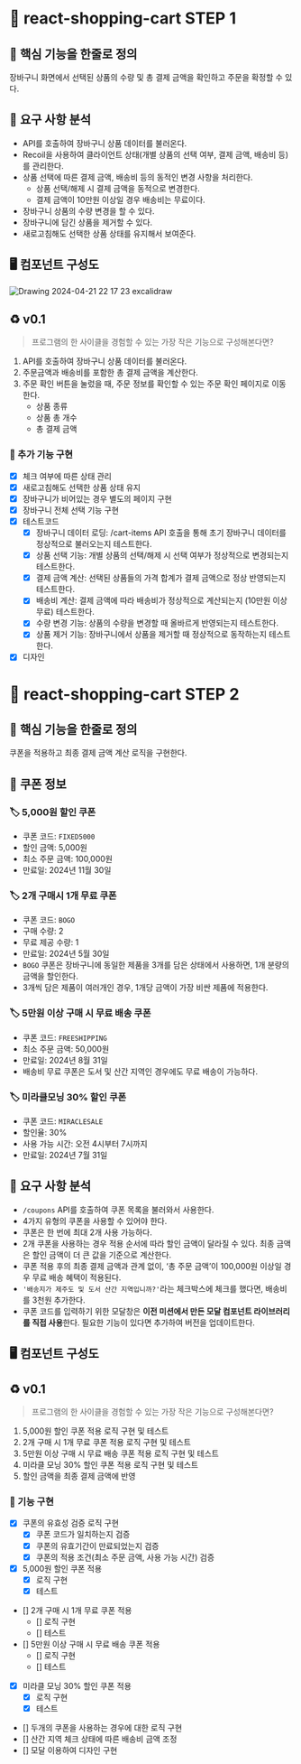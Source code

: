 # 🛒 react-shopping-cart STEP 1

## 🚀 핵심 기능을 한줄로 정의

장바구니 화면에서 선택된 상품의 수량 및 총 결제 금액을 확인하고 주문을 확정할 수 있다.

## 🎯 요구 사항 분석

- API를 호출하여 장바구니 상품 데이터를 불러온다.
- Recoil을 사용하여 클라이언트 상태(개별 상품의 선택 여부, 결제 금액, 배송비 등)를 관리한다.
- 상품 선택에 따른 결제 금액, 배송비 등의 동적인 변경 사항을 처리한다.
  - 상품 선택/해제 시 결제 금액을 동적으로 변경한다.
  - 결제 금액이 10만원 이상일 경우 배송비는 무료이다.
- 장바구니 상품의 수량 변경을 할 수 있다.
- 장바구니에 담긴 상품을 제거할 수 있다.
- 새로고침해도 선택한 상품 상태를 유지해서 보여준다.

## 🖥️ 컴포넌트 구성도

![Drawing 2024-04-21 22 17 23 excalidraw](https://github.com/Largopie/react-shopping-cart/assets/106071687/0cde0e9f-e7dc-4f00-ab52-78252c763bd4)

## ♻️ v0.1

> 프로그램의 한 사이클을 경험할 수 있는 가장 작은 기능으로 구성해본다면?

1. API를 호출하여 장바구니 상품 데이터를 불러온다.
2. 주문금액과 배송비를 포함한 총 결제 금액을 계산한다.
3. 주문 확인 버튼을 눌렀을 때, 주문 정보를 확인할 수 있는 주문 확인 페이지로 이동한다.
   - 상품 종류
   - 상품 총 개수
   - 총 결제 금액

### 📝 추가 기능 구현

- [x] 체크 여부에 따른 상태 관리
- [x] 새로고침해도 선택한 상품 상태 유지
- [x] 장바구니가 비어있는 경우 별도의 페이지 구현
- [x] 장바구니 전체 선택 기능 구현
- [x] 테스트코드
  - [x] 장바구니 데이터 로딩: /cart-items API 호출을 통해 초기 장바구니 데이터를 정상적으로 불러오는지 테스트한다.
  - [x] 상품 선택 기능: 개별 상품의 선택/해제 시 선택 여부가 정상적으로 변경되는지 테스트한다.
  - [x] 결제 금액 계산: 선택된 상품들의 가격 합계가 결제 금액으로 정상 반영되는지 테스트한다.
  - [x] 배송비 계산: 결제 금액에 따라 배송비가 정상적으로 계산되는지 (10만원 이상 무료) 테스트한다.
  - [x] 수량 변경 기능: 상품의 수량을 변경할 때 올바르게 반영되는지 테스트한다.
  - [x] 상품 제거 기능: 장바구니에서 상품을 제거할 때 정상적으로 동작하는지 테스트한다.
- [x] 디자인

# 🛒 react-shopping-cart STEP 2

## 🚀 핵심 기능을 한줄로 정의

쿠폰을 적용하고 최종 결제 금액 계산 로직을 구현한다.

## 🎫 쿠폰 정보

### 🏷️ 5,000원 할인 쿠폰

- 쿠폰 코드: `FIXED5000`
- 할인 금액: 5,000원
- 최소 주문 금액: 100,000원
- 만료일: 2024년 11월 30일

### 🏷️ 2개 구매시 1개 무료 쿠폰

- 쿠폰 코드: `BOGO`
- 구매 수량: 2
- 무료 제공 수량: 1
- 만료일: 2024년 5월 30일
- `BOGO` 쿠폰은 장바구니에 동일한 제품을 3개를 담은 상태에서 사용하면, 1개 분량의 금액을 할인한다.
- 3개씩 담은 제품이 여러개인 경우, 1개당 금액이 가장 비싼 제품에 적용한다.

### 🏷️ 5만원 이상 구매 시 무료 배송 쿠폰

- 쿠폰 코드: `FREESHIPPING`
- 최소 주문 금액: 50,000원
- 만료일: 2024년 8월 31일
- 배송비 무료 쿠폰은 도서 및 산간 지역인 경우에도 무료 배송이 가능하다.

### 🏷️ 미라클모닝 30% 할인 쿠폰

- 쿠폰 코드: `MIRACLESALE`
- 할인율: 30%
- 사용 가능 시간: 오전 4시부터 7시까지
- 만료일: 2024년 7월 31일

## 🎯 요구 사항 분석

- `/coupons` API를 호출하여 쿠폰 목록을 불러와서 사용한다.
- 4가지 유형의 쿠폰을 사용할 수 있어야 한다.
- 쿠폰은 한 번에 최대 2개 사용 가능하다.
- 2개 쿠폰을 사용하는 경우 적용 순서에 따라 할인 금액이 달라질 수 있다. 최종 금액은 할인 금액이 더 큰 값을 기준으로 계산한다.
- 쿠폰 적용 후의 최종 결제 금액과 관계 없이, ‘총 주문 금액’이 100,000원 이상일 경우 무료 배송 혜택이 적용된다.
- `'배송지가 제주도 및 도서 산간 지역입니까?'`라는 체크박스에 체크를 했다면, 배송비를 3천원 추가한다.
- 쿠폰 코드를 입력하기 위한 모달창은 **이전 미션에서 만든 모달 컴포넌트 라이브러리를 직접 사용**한다. 필요한 기능이 있다면 추가하여 버전을 업데이트한다.

## 🖥️ 컴포넌트 구성도

## ♻️ v0.1

> 프로그램의 한 사이클을 경험할 수 있는 가장 작은 기능으로 구성해본다면?

1. 5,000원 할인 쿠폰 적용 로직 구현 및 테스트
2. 2개 구매 시 1개 무료 쿠폰 적용 로직 구현 및 테스트
3. 5만원 이상 구매 시 무료 배송 쿠폰 적용 로직 구현 및 테스트
4. 미라클 모닝 30% 할인 쿠폰 적용 로직 구현 및 테스트
5. 할인 금액을 최종 결제 금액에 반영

### 📝 기능 구현

- [x] 쿠폰의 유효성 검증 로직 구현
  - [x] 쿠폰 코드가 일치하는지 검증
  - [x] 쿠폰의 유효기간이 만료되었는지 검증
  - [x] 쿠폰의 적용 조건(최소 주문 금액, 사용 가능 시간) 검증
- [x] 5,000원 할인 쿠폰 적용
  - [x] 로직 구현
  - [x] 테스트
- [] 2개 구매 시 1개 무료 쿠폰 적용
  - [] 로직 구현
  - [] 테스트
- [] 5만원 이상 구매 시 무료 배송 쿠폰 적용
  - [] 로직 구현
  - [] 테스트
- [x] 미라클 모닝 30% 할인 쿠폰 적용
  - [x] 로직 구현
  - [x] 테스트
- [] 두개의 쿠폰을 사용하는 경우에 대한 로직 구현
- [] 산간 지역 체크 상태에 따른 배송비 금액 조정
- [] 모달 이용하여 디자인 구현
